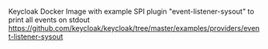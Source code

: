 Keycloak Docker Image with example SPI plugin "event-listener-sysout" to print all events on stdout
https://github.com/keycloak/keycloak/tree/master/examples/providers/event-listener-sysout

